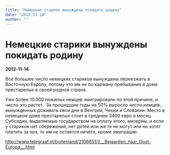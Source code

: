 ```yaml
---
title: "Немецкие старики вынуждены покидать родину"
date: "2012-11-14"
author: ""
---
```


# Немецкие старики вынуждены покидать родину

**2012-11-14** 

Все большее число немецких стариков вынуждены переезжать в Восточную Европу, потому что им не по карману пребывание в доме престарелых в своей родной стране.

Уже более 10.000 пожилых немцев эмигрировали по этой причине, и число это растет.  За прошедшие годы на 50% выросло число немцев, вынужденных доживать свои дни в Венгрии, Чехии и Словакии. Место в немецком доме престарелых стоит в среднем 3400 евро в месяц. Субсидии, выделяемые государством на оплату этого, мизерны, и если у стариков нет сбережений, нет детей или же те не могут или не хотят платить за них, то им не остается ничего, кроме эмиграции.





http://www.telegraaf.nl/buitenland/21066551/__Bejaarden_naar_Oost-Europa__.html